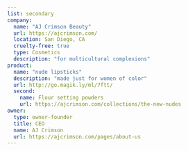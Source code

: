 ```yaml
---
list: secondary
company:
  name: "AJ Crimson Beauty"
  url: https://ajcrimson.com/
  location: San Diego, CA
  cruelty-free: true
  type: Cosmetics
  description: "for multicultural complexions"
product:
  name: "nude lipsticks"
  description: "made just for women of color"
  url: http://go.magik.ly/ml/7ftt/
  second:
    name: Flour setting powders
    url: https://ajcrimson.com/collections/the-new-nudes
owner:
  type: owner-founder
  title: CEO
  name: AJ Crimson
  url: https://ajcrimson.com/pages/about-us
---
```

